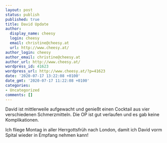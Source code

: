 ```yaml
---
layout: post
status: publish
published: true
title: David Update
author:
  display_name: cheesy
  login: cheesy
  email: christine@cheesy.at
  url: http://www.cheesy.at/
author_login: cheesy
author_email: christine@cheesy.at
author_url: http://www.cheesy.at/
wordpress_id: 41623
wordpress_url: http://www.cheesy.at/?p=41623
date: '2020-07-17 13:22:08 +0100'
date_gmt: '2020-07-17 11:22:08 +0100'
categories:
- Uncategorized
comments: []
---
```

<!-- wp:paragraph -->
David ist mittlerweile aufgewacht und genießt einen Cocktail aus vier verschiedenen Schmerzmitteln. Die OP ist gut verlaufen und es gab keine Komplikationen.
<!-- /wp:paragraph -->
<!-- wp:paragraph -->
Ich fliege Montag in aller Herrgottsfrüh nach London, damit ich David vorm Spital wieder in Empfang nehmen kann!
<!-- /wp:paragraph -->
<!-- wp:image {"id":41624,"linkDestination":"custom"} -->
<figure class="wp-block-image"><a href="http://www.cheesy.at/fotos/leben-in-belfast/2020-2/david-in-london/"><img src="{% link _passets/2020-07-17-david-update/David-London-010-1.jpg %}" alt="" class="wp-image-41624"></a></figure>
<!-- /wp:image -->
